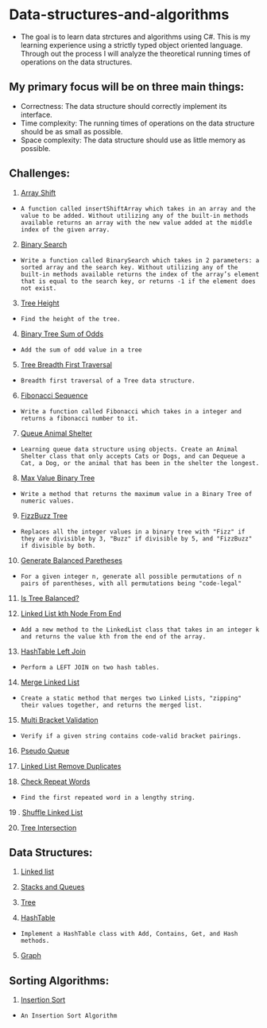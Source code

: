 # Data-structures-and-algorithms

* The goal is to learn data strctures and algorithms using C#. This is my learning experience using a strictly typed object oriented language. Through out the process I will analyze the theoretical running times of operations on the data structures.

## My primary focus will be on three main things:
* Correctness: The data structure should correctly implement its interface.
* Time complexity: The running times of operations on the data structure should be as small as possible.
* Space complexity: The data structure should use as little memory as possible.

## Challenges:

1. [Array Shift](Challenges/ArrayShift/README.md)
- `A function called insertShiftArray which takes in an array and the value to be added. Without utilizing any of the built-in methods available returns an array with the new value added at the middle index of the given array.`

2. [Binary Search](Challenges/BinarySearch/README.md)
- `Write a function called BinarySearch which takes in 2 parameters: a sorted array and the search key. Without utilizing any of the built-in methods available returns the index of the array’s element that is equal to the search key, or returns -1 if the element does not exist.`

3. [Tree Height](Challenges/BinaryTreeHeight/README.md)
- `Find the height of the tree.`

4. [Binary Tree Sum of Odds](Challenges/BinaryTreeSumOfOdds/README.md)
- `Add the sum of odd value in a tree`

5. [Tree Breadth First Traversal](Challenges/BreadthFirstSearch/README.md)
- `Breadth first traversal of a Tree data structure.`

6. [Fibonacci Sequence](Challenges/Fibonacci/README.md)
- `Write a function called Fibonacci which takes in a integer and returns a fibonacci number to it.`

7. [Queue Animal Shelter](Challenges/FifoAnimalShelter/README.md)
- `Learning queue data structure using objects. Create an Animal Shelter class that only accepts Cats or Dogs, and can Dequeue a Cat, a Dog, or the animal that has been in the shelter the longest.`

8. [Max Value Binary Tree](Challenges/FindMaxValueBinaryTree/README.md)
- `Write a method that returns the maximum value in a Binary Tree of numeric values.`

9. [FizzBuzz Tree](Challenges/FizzBuzzTree/README.md)
- `Replaces all the integer values in a binary tree with "Fizz" if they are divisible by 3, "Buzz" if divisible by 5, and "FizzBuzz" if divisible by both.`

10. [Generate Balanced Paretheses](Challenges/GenerateBalancedParethesesCombinations/BalancedParenthe)
- `For a given integer n, generate all possible permutations of n pairs of parentheses, with all permutations being "code-legal"`

11. [Is Tree Balanced?](Challenges/IsBinaryTreeBalanced/README.md)

12. [Linked List kth Node From End](Challenges/KthNodeFromEnd/README.md)
- `Add a new method to the LinkedList class that takes in an integer k and returns the value kth from the end of the array.`

13. [HashTable Left Join](Challenges/LeftJoin/README.md)
- `Perform a LEFT JOIN on two hash tables.`

14. [Merge Linked List](Challenges/MergeLinkedList/README.md)
- `Create a static method that merges two Linked Lists, "zipping" their values together, and returns the merged list.`

15. [Multi Bracket Validation](Challenges/MultiBracketValidation/README.md)
- `Verify if a given string contains code-valid bracket pairings.`

16. [Pseudo Queue](Challenges/PseudoQueue/README.md)

17. [Linked List Remove Duplicates](Challenges/RemoveDuplicatesLinkedList/README.md)

18. [Check Repeat Words](Challenges/RepeatWord/README.md)
- `Find the first repeated word in a lengthy string.`

19 . [Shuffle Linked List](Challenges/ShuffleLinkedList/README.md)

20. [Tree Intersection](Challenges/TreeIntersection/README.md)


## Data Structures:
1. [Linked list](Data-Structures/LinkedList/README.md)

2. [Stacks and Queues](Data-Structures/StacksAndQueues/README.md)

3. [Tree](Data-Structures/tree/README.md)

4. [HashTable](Data-Structures/Hashtables/README.md)
- `Implement a HashTable class with Add, Contains, Get, and Hash methods. `

5. [Graph](Data-Structures/Graph/README.md)


## Sorting Algorithms:

1. [Insertion Sort](Sorting_Algorithms/InsertionSort/README.md)
- `An Insertion Sort Algorithm`
